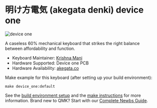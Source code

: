 # 明け方電気 (akegata denki) device one

![device one](https://www.akegata.co/d1b6a7641bbf87de498f25ed34725732.png)

A caseless 60% mechanical keyboard that strikes the right balance between affordability and function.

* Keyboard Maintainer: [Krishna Mani](https://github.com/kmani314)
* Hardware Supported: Device one PCB
* Hardware Availability: [akegata.co](https://akegata.co)

Make example for this keyboard (after setting up your build environment):

    make device_one:default

See the [build environment setup](https://docs.qmk.fm/#/getting_started_build_tools) and the [make instructions](https://docs.qmk.fm/#/getting_started_make_guide) for more information. Brand new to QMK? Start with our [Complete Newbs Guide](https://docs.qmk.fm/#/newbs).
